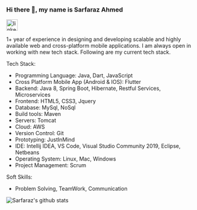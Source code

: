 ### Hi there 👋, my name is Sarfaraz Ahmed
[<img src='https://cdn.jsdelivr.net/npm/simple-icons@3.0.1/icons/linkedin.svg' alt='linkedin' height='30'>](https://www.linkedin.com/in/sarfarazahmed008/)

1+ year of experience in designing and developing scalable and highly available web and cross-platform mobile applications. I am always open in working with new tech stack. Following are my current tech stack.

Tech Stack:

- Programming Language: Java, Dart, JavaScript
- Cross Platform Mobile App (Android & IOS): Flutter
- Backend: Java 8, Spring Boot, Hibernate, Restful Services, Microservices
- Frontend: HTML5, CSS3, Jquery
- Database: MySql, NoSql
- Build tools: Maven
- Servers: Tomcat
- Cloud: AWS
- Version Control: Git
- Prototyping: JustInMind
- IDE: Intellij IDEA, VS Code, Visual Studio Community 2019, Eclipse, Netbeans
- Operating System: Linux, Mac, Windows
- Project Management: Scrum

Soft Skills:

- Problem Solving, TeamWork, Communication 

![Sarfaraz's github stats](https://github-readme-stats.vercel.app/api?username=sarfarazahmed008&show_icons=true&theme=blue-green)

